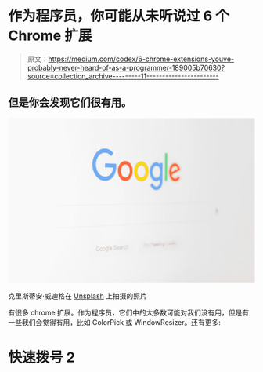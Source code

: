 # 作为程序员，你可能从未听说过 6 个 Chrome 扩展

> 原文：<https://medium.com/codex/6-chrome-extensions-youve-probably-never-heard-of-as-a-programmer-189005b70630?source=collection_archive---------11----------------------->

## 但是你会发现它们很有用。

![](img/200735b35bcae1551f6fc5835f8ca03e.png)

克里斯蒂安·威迪格在 [Unsplash](https://unsplash.com?utm_source=medium&utm_medium=referral) 上拍摄的照片

有很多 chrome 扩展。作为程序员，它们中的大多数可能对我们没有用，但是有一些我们会觉得有用，比如 ColorPick 或 WindowResizer。还有更多:

# **快速拨号 2**